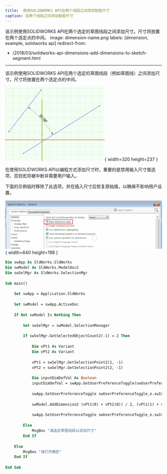 ```yaml
---
title:  使用SOLIDWORKS API在两个线段之间添加智能尺寸
caption: 在两个线段之间添加智能尺寸
---
```

 该示例使用SOLIDWORKS API在两个选定的草图线段之间添加尺寸。尺寸将放置在两个选定点的中间。
image: dimension-name.png
labels: [dimension, example, solidworks api]
redirect-from:
  - /2018/03/solidworks-api-dimensions-add-dimensions-to-sketch-segment.html
---

该示例使用SOLIDWORKS API在两个选定的草图线段（例如草图线）之间添加尺寸。尺寸将放置在两个选定点的中间。

![带有名称的尺寸](dimension-name.png){ width=320 height=237 }

在使用SOLIDWORKS API以编程方式添加尺寸时，重要的是禁用输入尺寸值选项，否则宏将被中断并需要用户输入。

下面的示例临时移除了此选项，并在插入尺寸后恢复原始值，以确保不影响用户设置。

![创建时输入尺寸值的选项](input-dimension-value-option.png){ width=640 height=198 }

```vb
Dim swApp As SldWorks.SldWorks
Dim swModel As SldWorks.ModelDoc2
Dim swSelMgr As SldWorks.SelectionMgr

Sub main()

    Set swApp = Application.SldWorks
    
    Set swModel = swApp.ActiveDoc
    
    If Not swModel Is Nothing Then
    
        Set swSelMgr = swModel.SelectionManager
                
        If swSelMgr.GetSelectedObjectCount2(-1) = 2 Then
    
            Dim vPt1 As Variant
            Dim vPt2 As Variant
            
            vPt1 = swSelMgr.GetSelectionPoint2(1, -1)
            vPt2 = swSelMgr.GetSelectionPoint2(2, -1)
            
            Dim inputDimDefVal As Boolean
            inputDimDefVal = swApp.GetUserPreferenceToggle(swUserPreferenceToggle_e.swInputDimValOnCreate)
        
            swApp.SetUserPreferenceToggle swUserPreferenceToggle_e.swInputDimValOnCreate, False

            swModel.AddDimension2 (vPt1(0) + vPt2(0)) / 2, (vPt1(1) + vPt2(1)) / 2, (vPt1(2) + vPt2(2)) / 2
            
            swApp.SetUserPreferenceToggle swUserPreferenceToggle_e.swInputDimValOnCreate, inputDimDefVal
    
        Else
            MsgBox "请选定草图线段以添加尺寸"
        End If
        
    Else
        MsgBox "请打开模型"
    End If
    
End Sub
```


